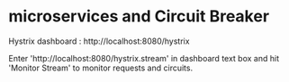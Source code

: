 # microservices and Circuit Breaker 

Hystrix dashboard : http://localhost:8080/hystrix

Enter 'http://localhost:8080/hystrix.stream' in dashboard text box and hit 'Monitor Stream' to monitor requests and circuits.
